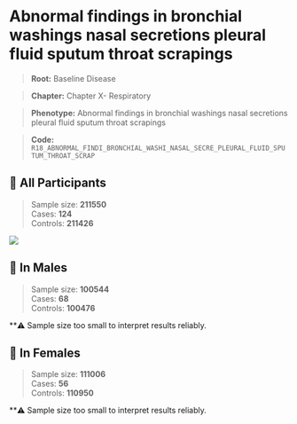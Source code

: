 # Abnormal findings in bronchial washings nasal secretions pleural fluid sputum throat scrapings

> **Root:** Baseline Disease  

> **Chapter:** Chapter X- Respiratory  

> **Phenotype:** Abnormal findings in bronchial washings nasal secretions pleural fluid sputum throat scrapings  

> **Code:** `R18_ABNORMAL_FINDI_BRONCHIAL_WASHI_NASAL_SECRE_PLEURAL_FLUID_SPUTUM_THROAT_SCRAP`

## 🧪 All Participants  
> Sample size: **211550**  
> Cases: **124**  
> Controls: **211426**
<img src="/Disease/Figures/ALL/Incidence/R18_ABNORMAL_FINDI_BRONCHIAL_WASHI_NASAL_SECRE_PLEURAL_FLUID_SPUTUM_THROAT_SCRAP.png"/>
<CsvTable src="/Disease_Data/ALL/Incidence/COX_R18_ABNORMAL_FINDI_BRONCHIAL_WASHI_NASAL_SECRE_PLEURAL_FLUID_SPUTUM_THROAT_SCRAP.csv" label="🔍 View full results" />

## 👨 In Males  
> Sample size: **100544**  
> Cases: **68**  
> Controls: **100476**

**⚠️ Sample size too small to interpret results reliably.


## 👩 In Females  
> Sample size: **111006**  
> Cases: **56**  
> Controls: **110950**

**⚠️ Sample size too small to interpret results reliably.

